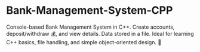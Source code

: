 # Bank-Management-System-CPP
Console-based Bank Management System in C++. Create accounts, deposit/withdraw 💰, and view details. Data stored in a file. Ideal for learning C++ basics, file handling, and simple object-oriented design. 🚀
